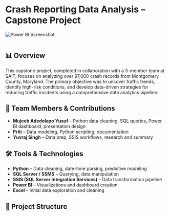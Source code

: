 # Crash Reporting Data Analysis – Capstone Project

![Power BI Screenshot](images/dashboard-preview.png) <!-- optional, add real screenshot -->

<img src="">

## 📊 Overview

This capstone project, completed in collaboration with a 3-member team at SAIT, focuses on analyzing over 97,000 crash records from Montgomery County, Maryland. The primary objective was to uncover traffic trends, identify high-risk conditions, and develop data-driven strategies for reducing traffic incidents using a comprehensive data analytics pipeline.

## 👥 Team Members & Contributions

- **Mujeeb Adedolapo Yusuf** – Python data cleaning, SQL queries, Power BI dashboard, presentation design
- **Priti** – Data modeling, Python scripting, documentation
- **Yuvraj Singh** – Data prep, SSIS workflows, research and summary

## 🛠 Tools & Technologies

- **Python** – Data cleaning, date-time parsing, predictive modeling
- **SQL Server / SSMS** – Querying, data manipulation
- **SSIS (SQL Server Integration Services)** – Data transformation pipeline
- **Power BI** – Visualizations and dashboard creation
- **Excel** – Initial data exploration and cleaning

## 📂 Project Structure


